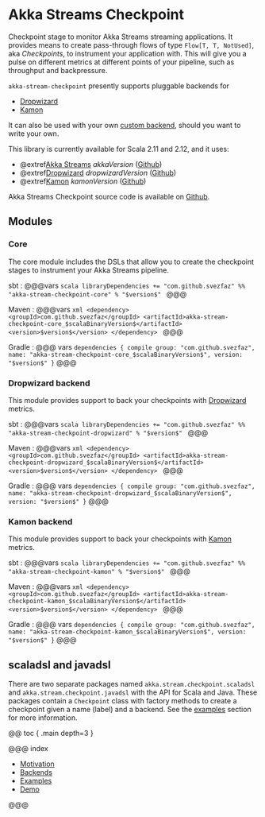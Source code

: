 # Akka Streams Checkpoint

Checkpoint stage to monitor Akka Streams streaming applications. It provides means to create pass-through flows of type
`Flow[T, T, NotUsed]`, aka *Checkpoints*, to instrument your application with. This will give you a pulse on different
metrics at different points of your pipeline, such as throughput and backpressure.

`akka-stream-checkpoint` presently supports pluggable backends for

* [Dropwizard](http://metrics.dropwizard.io)
* [Kamon](https://kamon.io)

It can also be used with your own [custom backend](backends.md), should you want to write your own.

This library is currently available for Scala 2.11 and 2.12, and it uses:

* @extref[Akka Streams](akka-docs:scala/stream/index.html) $akkaVersion$ ([Github](https://github.com/akka/akka))
* @extref[Dropwizard](dw-docs:) $dropwizardVersion$ ([Github](https://github.com/dropwizard/metrics))
* @extref[Kamon](kamon-docs:/get-started) $kamonVersion$ ([Github](https://github.com/kamon-io/Kamon))

Akka Streams Checkpoint source code is available on [Github](https://github.com/svezfaz/akka-stream-checkpoint).

## Modules

### Core
The core module includes the DSLs that allow you to create the checkpoint stages to instrument your Akka Streams pipeline.

sbt
:   @@@vars
    ```scala
    libraryDependencies += "com.github.svezfaz" %% "akka-stream-checkpoint-core" % "$version$"
    ```
    @@@

Maven
:   @@@vars
    ```xml
    <dependency>
      <groupId>com.github.svezfaz</groupId>
      <artifactId>akka-stream-checkpoint-core_$scalaBinaryVersion$</artifactId>
      <version>$version$</version>
    </dependency>
    ```
    @@@

Gradle
:   @@@ vars
    ```
    dependencies {
      compile group: "com.github.svezfaz", name: "akka-stream-checkpoint-core_$scalaBinaryVersion$", version: "$version$"
    }
    ```
    @@@

### Dropwizard backend
This module provides support to back your checkpoints with [Dropwizard](http://metrics.dropwizard.io) metrics.

sbt
:   @@@vars
    ```scala
    libraryDependencies += "com.github.svezfaz" %% "akka-stream-checkpoint-dropwizard" % "$version$"
    ```
    @@@

Maven
:   @@@vars
    ```xml
    <dependency>
      <groupId>com.github.svezfaz</groupId>
      <artifactId>akka-stream-checkpoint-dropwizard_$scalaBinaryVersion$</artifactId>
      <version>$version$</version>
    </dependency>
    ```
    @@@

Gradle
:   @@@ vars
    ```
    dependencies {
      compile group: "com.github.svezfaz", name: "akka-stream-checkpoint-dropwizard_$scalaBinaryVersion$", version: "$version$"
    }
    ```
    @@@
    
### Kamon backend
This module provides support to back your checkpoints with [Kamon](https://kamon.io) metrics.

sbt
:   @@@vars
    ```scala
    libraryDependencies += "com.github.svezfaz" %% "akka-stream-checkpoint-kamon" % "$version$"
    ```
    @@@

Maven
:   @@@vars
    ```xml
    <dependency>
      <groupId>com.github.svezfaz</groupId>
      <artifactId>akka-stream-checkpoint-kamon_$scalaBinaryVersion$</artifactId>
      <version>$version$</version>
    </dependency>
    ```
    @@@

Gradle
:   @@@ vars
    ```
    dependencies {
      compile group: "com.github.svezfaz", name: "akka-stream-checkpoint-kamon_$scalaBinaryVersion$", version: "$version$"
    }
    ```
    @@@
    
## scaladsl and javadsl

There are two separate packages named `akka.stream.checkpoint.scaladsl` and `akka.stream.checkpoint.javadsl` 
with the API for Scala and Java. These packages contain a `Checkpoint` class with factory methods to create a 
checkpoint given a name (label) and a backend. See the [examples](examples.md) section for more information.

@@ toc { .main depth=3 }

@@@ index

* [Motivation](motivation.md)
* [Backends](backends.md)
* [Examples](examples.md)
* [Demo](demo.md)

@@@